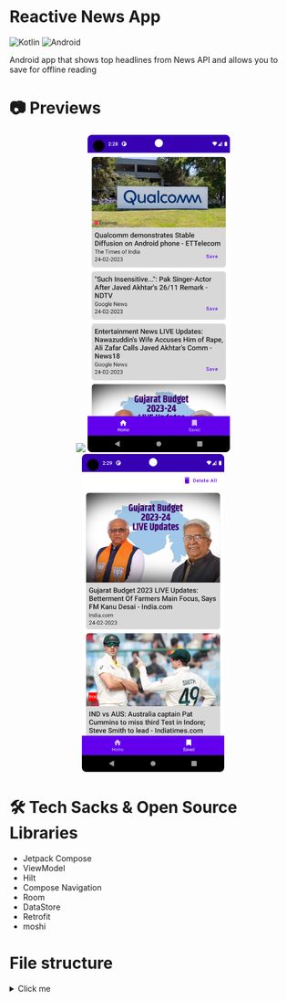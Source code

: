 # Reactive News App
![Kotlin](https://img.shields.io/badge/kotlin-%230095D5.svg?style=for-the-badge&logo=kotlin&logoColor=white)
![Android](https://img.shields.io/badge/Android-3DDC84?style=for-the-badge&logo=android&logoColor=white)

Android app that shows top headlines from News API and allows you to save for offline reading

# 📷 Previews
<!-- Download [apk](https://drive.google.com/file/d/1U4SNoN6jobaEwXyTJll-THSJO92tSafd/view?usp=share_link)-->
<p align="center">
  <img src="http://i.imgur.com/2PZYTBAh.gif" width="250" />
  <img width="250" src="Screenshots/1.png" />
  <img width="250" src="Screenshots/2.png" />
</p>

# 🛠 Tech Sacks & Open Source Libraries

- Jetpack Compose
- ViewModel
- Hilt
- Compose Navigation
- Room
- DataStore
- Retrofit
- moshi

# File structure

<details>
    <summary>Click me</summary>

  ```
└───newsapp
    │   App.kt
    │   MainActivity.kt
    │
    ├───data
    │   ├───local
    │   │       ArticleDao.kt
    │   │       ArticleDatabase.kt
    │   │
    │   ├───mapper
    │   │       ArticleMapper.kt
    │   │
    │   ├───model
    │   │       ArticleEntity.kt
    │   │       ArticleResponse.kt
    │   │       NewsApiResponse.kt
    │   │       Source.kt
    │   │
    │   ├───remote
    │   │       NewsApi.kt
    │   │
    │   └───repository
    │           ArticleRepositoryImpl.kt
    │
    ├───di
    │       AppModule.kt
    │       DatabaseModule.kt
    │       RepositoryModule.kt
    │
    ├───domain
    │   └───repository
    │           ArticleRepository.kt
    │
    ├───presentation
    │   │   WebViewScreen.kt
    │   │
    │   ├───common
    │   │       ArticleCard.kt
    │   │
    │   ├───home_screen
    │   │       ArticleItem.kt
    │   │       HomeScreen.kt
    │   │       HomeScreenState.kt
    │   │       HomeScreenViewModel.kt
    │   │
    │   ├───navigation
    │   │       MainGraph.kt
    │   │       MainScreen.kt
    │   │       RootGraph.kt
    │   │       Screen.kt
    │   │
    │   └───saved_screen
    │           SavedArticleItem.kt
    │           SavedScreen.kt
    │           SavedScreenState.kt
    │           SavedScreenViewModel.kt
    │
    ├───ui
    │   └───theme
    │           Color.kt
    │           Shape.kt
    │           Theme.kt
    │           Type.kt
    │
    └───util
            Resource.kt
  ```

</details>

